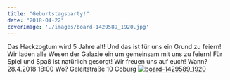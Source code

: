```yaml
---
title: "Geburtstagsparty!"
date: "2018-04-22"
coverImage: './images/board-1429589_1920.jpg'
---
```


Das Hackzogtum wird 5 Jahre alt! Und das ist für uns ein Grund zu feiern! Wir laden alle Wesen der Galaxie ein um gemeinsam mit uns zu feiern! Für Spiel und Spaß ist natürlich gesorgt! Wir freuen uns auf euch! Wann? 28.4.2018 18:00 Wo? Geleitstraße 10 Coburg [![board-1429589_1920](../images/board-1429589_1920.jpg)](https://hackzogtum-coburg.de/wp-content/uploads/2018/04/board-1429589_1920.jpg)
